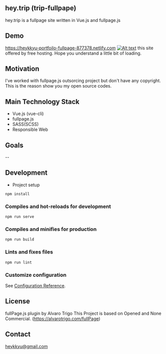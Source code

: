 ## hey.trip (trip-fullpape)
hey.trip is a fullpage site written in Vue.js and fullpage.js 

## Demo
https://heykkyu-portfoilo-fullpage-877378.netlify.com
[![Alt text](https://img.youtube.com/vi/VID/0.jpg)](https://www.youtube.com/watch?v=VID)
this site offered by free hosting. Hope you understand a little bit of loading.

## Motivation
I've worked with fullpage.js outsorcing project but don't have any copyright.
This is the reason show you my open source codes.

## Main Technology Stack
- Vue.js (vue-cli)
- fullpage.js
- SASS(SCSS)
- Responsible Web

## Goals
--


## Development

- Project setup
```
npm install
```

### Compiles and hot-reloads for development
```
npm run serve
```

### Compiles and minifies for production
```
npm run build
```

### Lints and fixes files
```
npm run lint
```

### Customize configuration
See [Configuration Reference](https://cli.vuejs.org/config/).

## License
fullPage.js plugin by Alvaro Trigo
This Project is based on Opened and None Commercial. (https://alvarotrigo.com/fullPage)

## Contact
heykkyu@gmail.com

